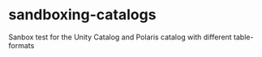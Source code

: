 # sandboxing-catalogs
Sanbox test for the Unity Catalog and Polaris catalog with different table-formats 
